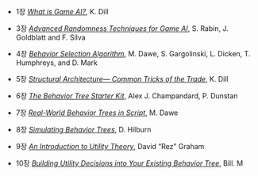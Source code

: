 + 1장 [*What is Game AI?*](https://hyss.notion.site/1-What-is-Game-A-I-1299196ed5af4d51887259dbf14b01c1),  K. Dill


+ 3장 [*Advanced Randomness Techniques for Game AI*](https://hyss.notion.site/3-Advanced-Randomness-Techniques-for-Game-AI-7cc987d443624b22a49fe4b61f454ebd), S. Rabin, J. Goldblatt and F. Silva


+ 4장 [*Behavior Selection Algorithm*](https://hyss.notion.site/4-Behavior-Selection-Algorithm-b359c02e71424c3188a8a7abb017fd96), M. Dawe, S. Gargolinski, L. Dicken, T. Humphreys, and D. Mark

+ 5장 [*Structural Architecture—
Common Tricks of the Trade*](https://hyss.notion.site/5-Structural-Architecture-Common-Tricks-of-the-Trade-e922224a150f4d8cb94376003d973b98), K. Dill

+ 6장 [*The Behavior Tree Starter Kit*](https://hyss.notion.site/6-The-Behavior-Tree-Starter-Kit-2f143bbe360e4f2380bcd1db113e06e5), Alex J. Champandard, P. Dunstan

+ 7장 [*Real-World Behavior Trees in Script*](https://hyss.notion.site/7-Real-World-Behavior-Trees-in-Script-1960469de34241db819b14a70816f88c), M. Dawe

+ 8장 [*Simulating Behavior Trees*](https://hyss.notion.site/8-Simulating-Behavior-Trees-ee87c74b0dd24bf1bdada2ac34af7e3e), D. Hilburn

+ 9장 [*An Introduction to Utility Theory*](https://hyss.notion.site/9-An-Introduction-to-Utility-Theory-bd6b5f733cfa4975ad4fed570074bb8e), David “Rez” Graham

+ 10장 [*Building Utility Decisions into Your Existing Behavior Tree*](https://hyss.notion.site/10-Building-Utility-Decisions-into-Your-Existing-Behavior-Tree-ef83f54cc40a422a9b496aaf10f0ecc7), Bill. M
